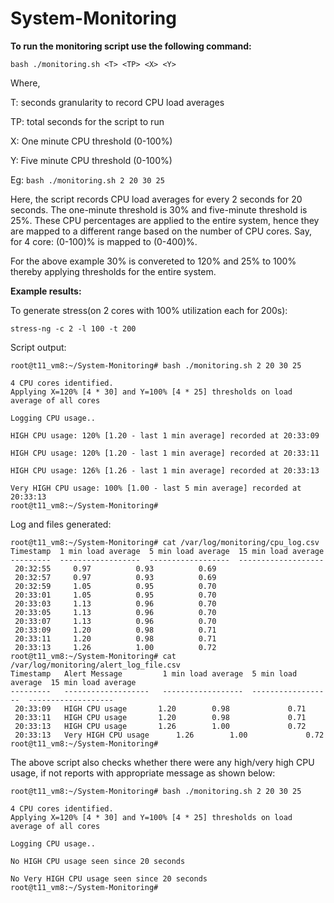 # System-Monitoring

**To run the monitoring script use the following command:**

`bash ./monitoring.sh <T> <TP> <X> <Y>`

Where,

T: seconds granularity to record CPU load averages

TP: total seconds for the script to run

X: One minute CPU threshold (0-100%)

Y: Five minute CPU threshold (0-100%)

Eg: `bash ./monitoring.sh 2 20 30 25`

Here, the script records CPU load averages for every 2 seconds for 20 seconds. The one-minute threshold is 30% and five-minute threshold is 25%. These CPU percentages are applied to the entire system, hence they are mapped to a different range based on the number of CPU cores. Say, for 4 core: (0-100)% is mapped to (0-400)%. 

For the above example 30% is convereted to 120% and 25% to 100% thereby applying thresholds for the entire system. 

**Example results:**

To generate stress(on 2 cores with 100% utilization each for 200s):

`stress-ng -c 2 -l 100 -t 200`

Script output:

```
root@t11_vm8:~/System-Monitoring# bash ./monitoring.sh 2 20 30 25

4 CPU cores identified.
Applying X=120% [4 * 30] and Y=100% [4 * 25] thresholds on load average of all cores

Logging CPU usage..

HIGH CPU usage: 120% [1.20 - last 1 min average] recorded at 20:33:09

HIGH CPU usage: 120% [1.20 - last 1 min average] recorded at 20:33:11

HIGH CPU usage: 126% [1.26 - last 1 min average] recorded at 20:33:13

Very HIGH CPU usage: 100% [1.00 - last 5 min average] recorded at 20:33:13
root@t11_vm8:~/System-Monitoring#
```

Log and files generated:

```
root@t11_vm8:~/System-Monitoring# cat /var/log/monitoring/cpu_log.csv
Timestamp  1 min load average  5 min load average  15 min load average
---------  ------------------  ------------------  -------------------
 20:32:55 	  0.97 		    0.93  		  0.69
 20:32:57 	  0.97 		    0.93  		  0.69
 20:32:59 	  1.05 		    0.95  		  0.70
 20:33:01 	  1.05 		    0.95  		  0.70
 20:33:03 	  1.13 		    0.96  		  0.70
 20:33:05 	  1.13 		    0.96  		  0.70
 20:33:07 	  1.13 		    0.96  		  0.70
 20:33:09 	  1.20 		    0.98  		  0.71
 20:33:11 	  1.20 		    0.98  		  0.71
 20:33:13 	  1.26 		    1.00  		  0.72
root@t11_vm8:~/System-Monitoring# cat /var/log/monitoring/alert_log_file.csv
Timestamp   Alert Message         1 min load average  5 min load average  15 min load average
---------   -------------------   ------------------  ------------------  -------------------
 20:33:09   HIGH CPU usage 		 1.20 		 0.98 			  0.71
 20:33:11   HIGH CPU usage 		 1.20 		 0.98 			  0.71
 20:33:13   HIGH CPU usage 		 1.26 		 1.00 			  0.72
 20:33:13   Very HIGH CPU usage 	 1.26 		 1.00 			  0.72
root@t11_vm8:~/System-Monitoring#
```
The above script also checks whether there were any high/very high CPU usage, if not reports with appropriate message as shown below:

```
root@t11_vm8:~/System-Monitoring# bash ./monitoring.sh 2 20 30 25

4 CPU cores identified.
Applying X=120% [4 * 30] and Y=100% [4 * 25] thresholds on load average of all cores

Logging CPU usage..

No HIGH CPU usage seen since 20 seconds

No Very HIGH CPU usage seen since 20 seconds
root@t11_vm8:~/System-Monitoring#
```
